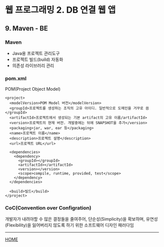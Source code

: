 # 웹 프로그래밍 2. DB 연결 웹 앱

## 9. Maven - BE

### Maven
- Java용 프로젝트 관리도구
- 프로젝트 빌드(build) 자동화
- 의존성 라이브러리 관리

### pom.xml
POM(Project Object Model)
```
<project>
  <modelVersion>POM Model 버전</modelVersion>
  <groupId>프로젝트를 생성하는 조직의 고유 아이디. 일반적으로 도메인을 거꾸로 씀</groupId>
  <artifactId>프로젝트에서 생성되는 기본 artifact의 고유 이름/artifactId>
  <version>프로젝트의 현재 버전. 개발중에는 뒤에 SNAPSHOT을 추가</version>
  <packaging>jar, war, ear 등</packaging>
  <name>프로젝트 이름</name>
  <description>프로젝트 설명</description>
  <url>프로젝트 URL</url>
	
  <dependencies>
    <dependency>
      <groupId></groupId>
      <artifactId></artifactId>
      <version></version>
      <scope>compile, runtime, provided, test</scope>
    </dependency>
  </dependencies>
 
  <build>빌드</build>
</project>
```

### CoC(Convention over Configration)
개발자가 내려야할 수 많은 결정들을 줄여주어, 단순성(Simplicity)을 확보하며, 유연성(Flexibility)을 잃어버리지 않도록 하기 위한 소프트웨어 디자인 패러다임  



---
[HOME](https://github.com/tunaep5/Boostcourse/blob/master/README.md)
